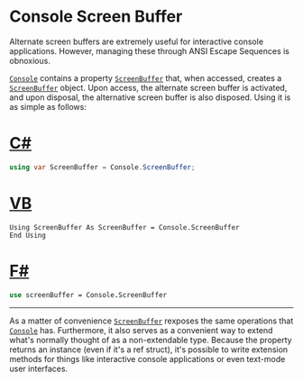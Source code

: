 ﻿# Console Screen Buffer

Alternate screen buffers are extremely useful for interactive console applications. However, managing these through ANSI Escape Sequences is obnoxious.

[`Console`](https://entomy.github.io/LibLangly/api/Langly.Console.html) contains a property [`ScreenBuffer`](https://entomy.github.io/LibLangly/api/Langly.Console.html#Langly_Console_ScreenBuffer) that, when accessed, creates a [`ScreenBuffer`](https://entomy.github.io/LibLangly/api/Langly.ScreenBuffer.html) object. Upon access, the alternate screen buffer is activated, and upon disposal, the alternative screen buffer is also disposed. Using it is as simple as follows:

# [C#](#tab/cs)

~~~~csharp
using var ScreenBuffer = Console.ScreenBuffer;
~~~~

# [VB](#tab/vb)

~~~~vbnet
Using ScreenBuffer As ScreenBuffer = Console.ScreenBuffer
End Using
~~~~

# [F#](#tab/fs)

~~~~fsharp
use screenBuffer = Console.ScreenBuffer
~~~~

***

As a matter of convenience [`ScreenBuffer`](https://entomy.github.io/LibLangly/api/Langly.ScreenBuffer.html) rexposes the same operations that [`Console`](https://entomy.github.io/LibLangly/api/Langly.Console.html) has. Furthermore, it also serves as a convenient way to extend what's normally thought of as a non-extendable type. Because the property returns an instance (even if it's a ref struct), it's possible to write extension methods for things like interactive console applications or even text-mode user interfaces.
